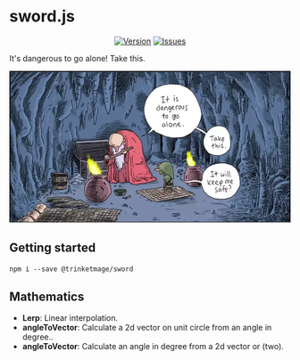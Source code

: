 # sword.js


<p align="center">
  <a href="https://www.npmjs.com/package/@trinketmage/sword"><img src="https://img.shields.io/npm/v/@trinketmage/sword?style=flat-square" alt="Version"></a>
  <a href="https://github.com/trinketmage/sword/issues"><img src="https://img.shields.io/github/issues/trinketmage/sword" alt="Issues"></a>
</p>
It's dangerous to go alone! Take this.

[![It's dangerous to go alone! Take this.](https://raw.githubusercontent.com/trinketmage/trinketmage.github.io/master/static/its_dangerous_to_go_alone-zac_gorman.webp)](https://magicalgametime.com/post/48470399171)


## Getting started
```
npm i --save @trinketmage/sword
```

## Mathematics

- **Lerp**: Linear interpolation.
- **angleToVector**: Calculate a 2d vector on unit circle from an angle in degree..
- **angleToVector**: Calculate an angle in degree from a 2d vector or (two).
